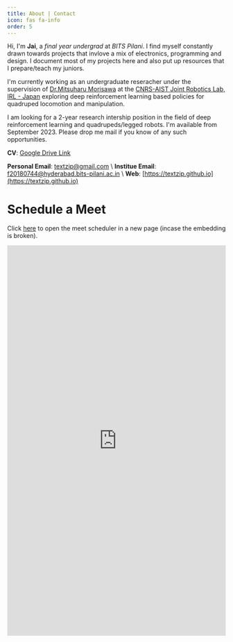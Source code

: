 ```yaml
---
title: About | Contact
icon: fas fa-info
order: 5
---
```

<!-- ![Image1](/assets/img/POV-lightsaber/propic.jpg){: .shadow} -->

Hi, I'm **Jai**, a *final year undergrad* at *BITS Pilani*. I find myself constantly drawn towards projects that invlove a mix of electronics, programming and design. I document most of my projects here and also put up resources that I prepare/teach my juniors. 

I'm currently working as an undergraduate reseracher under the supervision of [Dr.Mitsuharu Morisawa](https://unit.aist.go.jp/jrl-22022/en/members/member-morisawa.html) at the [CNRS-AIST Joint Robotics Lab, IRL - Japan](https://unit.aist.go.jp/jrl-22022/index_en.html) exploring deep reinforcement learning based policies for quadruped locomotion and manipulation.

I am looking for a 2-year research intership position in the field of deep reinforcement learning and quadrupeds/legged robots. I'm available from September 2023. Please drop me mail if you know of any such opportunities.


**CV**: [Google Drive Link](https://drive.google.com/file/d/1LYTDRyFuUPKfe1H1_sCX-ffLA0Csu08k/view?usp=sharing) 

<!--Extended CV (Web Version):  -->

**Personal Email**: textzip@gmail.com \\
**Institue Email**: f20180744@hyderabad.bits-pilani.ac.in \\
**Web**: [https://textzip.github.io](https://textzip.github.io) 

# Schedule a Meet
Click [here](https://calendar.app.google/4SSiiENYY4oXaR7aA) to open the meet scheduler in a new page (incase the embedding is broken). 
<!-- Google Calendar Appointment Scheduling begin -->
<iframe src="https://calendar.google.com/calendar/appointments/schedules/AcZssZ3sREk7j-rqdx_u7-c24TQ2_oYs1RAMNQGy8LkLTyDCxwN5Q6EpWr0AD2cbUQxnAFVmqqnuSnxu?gv=true" style="border: 0" width="100%" height="900" frameborder="0"></iframe>
<!-- end Google Calendar Appointment Scheduling -->

